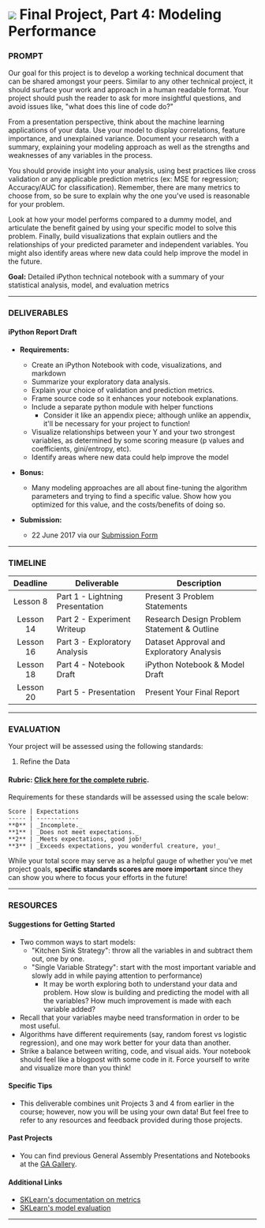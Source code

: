 # ![](https://ga-dash.s3.amazonaws.com/production/assets/logo-9f88ae6c9c3871690e33280fcf557f33.png) Final Project, Part 4: Modeling Performance

### PROMPT

Our goal for this project is to develop a working technical document that can be shared amongst your peers. Similar to any other technical project, it should surface your work and approach in a human readable format. Your project should push the reader to ask for more insightful questions, and avoid issues like, "what does this line of code do?"

From a presentation perspective, think about the machine learning applications of your data. Use your model to display correlations, feature importance, and unexplained variance. Document your research with a summary, explaining your modeling approach as well as the strengths and weaknesses of any variables in the process.

You should provide insight into your analysis, using best practices like cross validation or any applicable prediction metrics (ex: MSE for regression; Accuracy/AUC for classification). Remember, there are many metrics to choose from, so be sure to explain why the one you've used is reasonable for your problem.

Look at how your model performs compared to a dummy model, and articulate the benefit gained by using your specific model to solve this problem. Finally, build visualizations that explain outliers and the relationships of your predicted parameter and independent variables. You might also identify areas where new data could help improve the model in the future.

**Goal:** Detailed iPython technical notebook with a summary of your statistical analysis, model, and evaluation metrics

---

### DELIVERABLES

#### iPython Report Draft

- **Requirements:**
  - Create an iPython Notebook with code, visualizations, and markdown
  - Summarize your exploratory data analysis.
  - Explain your choice of validation and prediction metrics.
  - Frame source code so it enhances your notebook explanations.
  - Include a separate python module with helper functions
    - Consider it like an appendix piece; although unlike an appendix, it'll be necessary for your project to function!
  - Visualize relationships between your Y and your two strongest variables, as determined by some scoring measure (p values and coefficients, gini/entropy, etc).
  - Identify areas where new data could help improve the model

- **Bonus:**
    - Many modeling approaches are all about fine-tuning the algorithm parameters and trying to find a specific value. Show how you optimized for this value, and the costs/benefits of doing so.

- **Submission:**
  - 22 June 2017 via our [Submission Form](https://goo.gl/forms/H2Ffjq5CjVJQsKIe2)

---

### TIMELINE

| Deadline | Deliverable| Description |
|:-:|---|---|
| Lesson 8 |  Part 1 - Lightning Presentation  | Present 3 Problem Statements   |
| Lesson 14 | Part 2 - Experiment Writeup  |  Research Design Problem Statement & Outline   |
| Lesson 16 | Part 3 - Exploratory Analysis  | Dataset Approval and Exploratory Analysis   |
| Lesson 18 | Part 4 - Notebook Draft  |  iPython Notebook & Model Draft  |
| Lesson 20 | Part 5 - Presentation  | Present Your Final Report   |

---

### EVALUATION
Your project will be assessed using the following standards:

1. Refine the Data

#### Rubric: [Click here for the complete rubric](./final-project-4-rubric.md).

Requirements for these standards will be assessed using the scale below:

    Score | Expectations
    ----- | ------------
    **0** | _Incomplete._
    **1** | _Does not meet expectations._
    **2** | _Meets expectations, good job!_
    **3** | _Exceeds expectations, you wonderful creature, you!_

While your total score may serve as a helpful gauge of whether you've met project goals, __specific standards scores are more important__ since they can show you where to focus your efforts in the future!

---

### RESOURCES

#### Suggestions for Getting Started

- Two common ways to start models:
    -  "Kitchen Sink Strategy": throw all the variables in and subtract them out, one by one.
    -  "Single Variable Strategy": start with the most important variable and slowly add in while paying attention to performance)
        - It may be worth exploring both to understand your data and problem. How slow is building and predicting the model with all the variables? How much improvement is made with each variable added?
- Recall that your variables maybe need transformation in order to be most useful.
- Algorithms have different requirements (say, random forest vs logistic regression), and one may work better for your data than another.
- Strike a balance between writing, code, and visual aids. Your notebook should feel like a blogpost with some code in it. Force yourself to write and visualize more than you think!

#### Specific Tips

- This deliverable combines unit Projects 3 and 4 from earlier in the course; however, now you will be using your own data! But feel free to refer to any resources and feedback provided during those projects.

#### Past Projects

- You can find previous General Assembly Presentations and Notebooks at the [GA Gallery](https://gallery.generalassemb.ly/DS?metro=).

#### Additional Links

- [SKLearn's documentation on metrics](http://scikit-learn.org/stable/modules/classes.html)
- [SKLearn's model evaluation](http://scikit-learn.org/stable/modules/model_evaluation.html)

---
